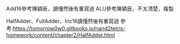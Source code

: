 Add16參考陳穎辰，讀懂然後有重寫過
ALU參考陳穎辰，不太清楚，複製

HalfAdder、FullAdder、Inc16讀懂然後有重寫過
參考:https://tomorrow0w0.gitbooks.io/nand2tetris-homework/content/chapter2/HalfAdder.html